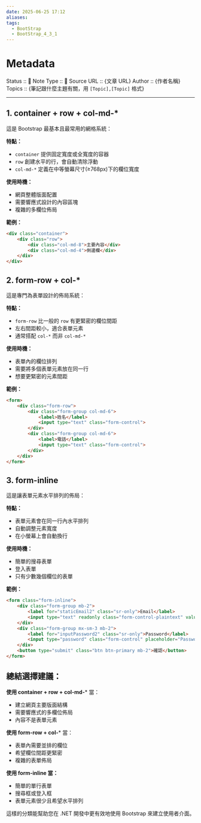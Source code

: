 ```yaml
---
date: 2025-06-25 17:12
aliases: 
tags:
  - BootStrap
  - BootStrap_4_3_1
---
```

# Metadata
Status :: 🌱
Note Type :: 📰
Source URL :: {文章 URL}
Author :: {作者名稱}
Topics :: {筆記跟什麼主題有關，用 `[Topic],[Topic]` 格式}

---

## 1. container + row + col-md-*

這是 Bootstrap 最基本且最常用的網格系統：

**特點：**

- `container` 提供固定寬度或全寬度的容器
- `row` 創建水平的行，會自動清除浮動
- `col-md-*` 定義在中等螢幕尺寸(≥768px)下的欄位寬度

**使用時機：**

- 網頁整體版面配置
- 需要響應式設計的內容區塊
- 複雜的多欄位佈局

**範例：**

```html
<div class="container">
    <div class="row">
        <div class="col-md-8">主要內容</div>
        <div class="col-md-4">側邊欄</div>
    </div>
</div>
```

## 2. form-row + col-*

這是專門為表單設計的佈局系統：

**特點：**

- `form-row` 比一般的 `row` 有更緊密的欄位間距
- 左右間距較小，適合表單元素
- 通常搭配 `col-*` 而非 `col-md-*`

**使用時機：**

- 表單內的欄位排列
- 需要將多個表單元素放在同一行
- 想要更緊密的元素間距

**範例：**

```html
<form>
    <div class="form-row">
        <div class="form-group col-md-6">
            <label>姓名</label>
            <input type="text" class="form-control">
        </div>
        <div class="form-group col-md-6">
            <label>電話</label>
            <input type="text" class="form-control">
        </div>
    </div>
</form>
```

## 3. form-inline

這是讓表單元素水平排列的佈局：

**特點：**

- 表單元素會在同一行內水平排列
- 自動調整元素寬度
- 在小螢幕上會自動換行

**使用時機：**

- 簡單的搜尋表單
- 登入表單
- 只有少數幾個欄位的表單

**範例：**

```html
<form class="form-inline">
    <div class="form-group mb-2">
        <label for="staticEmail2" class="sr-only">Email</label>
        <input type="text" readonly class="form-control-plaintext" value="email@example.com">
    </div>
    <div class="form-group mx-sm-3 mb-2">
        <label for="inputPassword2" class="sr-only">Password</label>
        <input type="password" class="form-control" placeholder="Password">
    </div>
    <button type="submit" class="btn btn-primary mb-2">確認</button>
</form>
```

## 總結選擇建議：

**使用 container + row + col-md-*** 當：

- 建立網頁主要版面結構
- 需要響應式的多欄位佈局
- 內容不是表單元素

**使用 form-row + col-*** 當：

- 表單內需要並排的欄位
- 希望欄位間距更緊密
- 複雜的表單佈局

**使用 form-inline 當：**

- 簡單的單行表單
- 搜尋框或登入框
- 表單元素很少且希望水平排列

這樣的分類能幫助您在 .NET 開發中更有效地使用 Bootstrap 來建立使用者介面。
